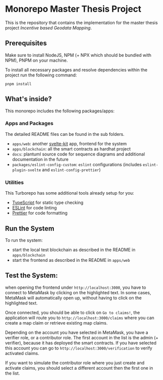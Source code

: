 # Monorepo Master Thesis Project

This is the repository that contains the implementation for the master thesis project *Incentive based Geodata Mapping*.

## Prerequisites
Make sure to install NodeJS, NPM (+ NPX which should be bundled with NPM), PNPM on your machine.

To install all necessary packages and resolve dependencies within the project run the following command:

```shell
pnpm install
```

## What's inside?

This monorepo includes the following packages/apps:

### Apps and Packages

The detailed README files can be found in the sub folders.

- `apps/web`: another [svelte-kit](https://kit.svelte.dev/) app, frontend for the system
- `apps/blockchain`: all the smart contracts as hardhat project
- `docs`: plantuml source code for sequence diagrams and additional documentation in the future
- `packages/eslint-config-custom`: `eslint` configurations (includes `eslint-plugin-svelte` and `eslint-config-prettier`)

### Utilities

This Turborepo has some additional tools already setup for you:

- [TypeScript](https://www.typescriptlang.org/) for static type checking
- [ESLint](https://eslint.org/) for code linting
- [Prettier](https://prettier.io) for code formatting

## Run the System

To run the system:
- start the local test blockchain as described in the README in `apps/blockchain`
- start the frontend as described in the README in `apps/web`

## Test the System:

when opening the frontend under `http://localhost:3000`, you have to connect to MetaMask by clicking on the highlighted text.
In some cases, MetaMask will automatically open up, without having to click on the highlighted text.

Once connected, you should be able to click on `Go to claims!`, the application will route you to `http://localhost:3000/claims`
where you can create a map claim or retrieve existing map claims.

Depending on the account you have selected in MetaMask, you have a verifier role, or a contributor role.
The first account in the list is the admin (+ verifier), because it has deployed the smart contracts.
If you have selected this account you can go to `http://localhost:3000/verification` to verify activated claims.

If you want to simulate the contributor role where you just create and activate claims, you should select a different account then the first one in the list.
